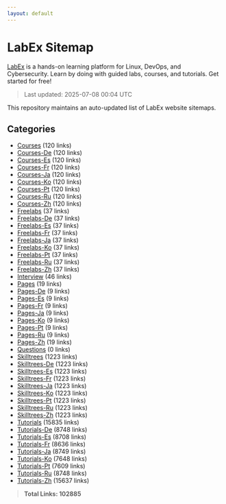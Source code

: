 ```yaml
---
layout: default
---
```


# LabEx Sitemap

[LabEx](https://labex.io) is a hands-on learning platform for Linux, DevOps, and Cybersecurity. Learn by doing with guided labs, courses, and tutorials. Get started for free!

> Last updated: 2025-07-08 00:04 UTC

This repository maintains an auto-updated list of LabEx website sitemaps.

## Categories

- [Courses](categories/courses.md) (120 links)
- [Courses-De](categories/courses-de.md) (120 links)
- [Courses-Es](categories/courses-es.md) (120 links)
- [Courses-Fr](categories/courses-fr.md) (120 links)
- [Courses-Ja](categories/courses-ja.md) (120 links)
- [Courses-Ko](categories/courses-ko.md) (120 links)
- [Courses-Pt](categories/courses-pt.md) (120 links)
- [Courses-Ru](categories/courses-ru.md) (120 links)
- [Courses-Zh](categories/courses-zh.md) (120 links)
- [Freelabs](categories/freelabs.md) (37 links)
- [Freelabs-De](categories/freelabs-de.md) (37 links)
- [Freelabs-Es](categories/freelabs-es.md) (37 links)
- [Freelabs-Fr](categories/freelabs-fr.md) (37 links)
- [Freelabs-Ja](categories/freelabs-ja.md) (37 links)
- [Freelabs-Ko](categories/freelabs-ko.md) (37 links)
- [Freelabs-Pt](categories/freelabs-pt.md) (37 links)
- [Freelabs-Ru](categories/freelabs-ru.md) (37 links)
- [Freelabs-Zh](categories/freelabs-zh.md) (37 links)
- [Interview](categories/interview.md) (46 links)
- [Pages](categories/pages.md) (19 links)
- [Pages-De](categories/pages-de.md) (9 links)
- [Pages-Es](categories/pages-es.md) (9 links)
- [Pages-Fr](categories/pages-fr.md) (9 links)
- [Pages-Ja](categories/pages-ja.md) (9 links)
- [Pages-Ko](categories/pages-ko.md) (9 links)
- [Pages-Pt](categories/pages-pt.md) (9 links)
- [Pages-Ru](categories/pages-ru.md) (9 links)
- [Pages-Zh](categories/pages-zh.md) (19 links)
- [Questions](categories/questions.md) (0 links)
- [Skilltrees](categories/skilltrees.md) (1223 links)
- [Skilltrees-De](categories/skilltrees-de.md) (1223 links)
- [Skilltrees-Es](categories/skilltrees-es.md) (1223 links)
- [Skilltrees-Fr](categories/skilltrees-fr.md) (1223 links)
- [Skilltrees-Ja](categories/skilltrees-ja.md) (1223 links)
- [Skilltrees-Ko](categories/skilltrees-ko.md) (1223 links)
- [Skilltrees-Pt](categories/skilltrees-pt.md) (1223 links)
- [Skilltrees-Ru](categories/skilltrees-ru.md) (1223 links)
- [Skilltrees-Zh](categories/skilltrees-zh.md) (1223 links)
- [Tutorials](categories/tutorials.md) (15835 links)
- [Tutorials-De](categories/tutorials-de.md) (8748 links)
- [Tutorials-Es](categories/tutorials-es.md) (8708 links)
- [Tutorials-Fr](categories/tutorials-fr.md) (8636 links)
- [Tutorials-Ja](categories/tutorials-ja.md) (8749 links)
- [Tutorials-Ko](categories/tutorials-ko.md) (7648 links)
- [Tutorials-Pt](categories/tutorials-pt.md) (7609 links)
- [Tutorials-Ru](categories/tutorials-ru.md) (8748 links)
- [Tutorials-Zh](categories/tutorials-zh.md) (15637 links)

> **Total Links: 102885**

